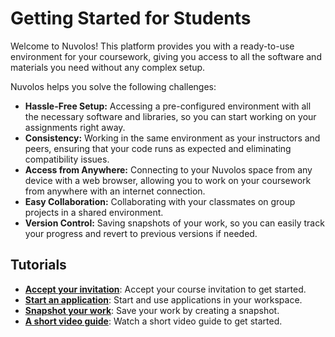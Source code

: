 # Getting Started for Students

Welcome to Nuvolos! This platform provides you with a ready-to-use environment for your coursework, giving you access to all the software and materials you need without any complex setup.

Nuvolos helps you solve the following challenges:

* **Hassle-Free Setup:** Accessing a pre-configured environment with all the necessary software and libraries, so you can start working on your assignments right away.
* **Consistency:** Working in the same environment as your instructors and peers, ensuring that your code runs as expected and eliminating compatibility issues.
* **Access from Anywhere:** Connecting to your Nuvolos space from any device with a web browser, allowing you to work on your coursework from anywhere with an internet connection.
* **Easy Collaboration:** Collaborating with your classmates on group projects in a shared environment.
* **Version Control:** Saving snapshots of your work, so you can easily track your progress and revert to previous versions if needed.

## Tutorials

* <strong>[Accept your invitation](accept-your-invitation.md)</strong>: Accept your course invitation to get started.
* <strong>[Start an application](start-an-application.md)</strong>: Start and use applications in your workspace.
* <strong>[Snapshot your work](snapshot-your-work.md)</strong>: Save your work by creating a snapshot.
* <strong>[A short video guide](a-short-video-guide.md)</strong>: Watch a short video guide to get started.